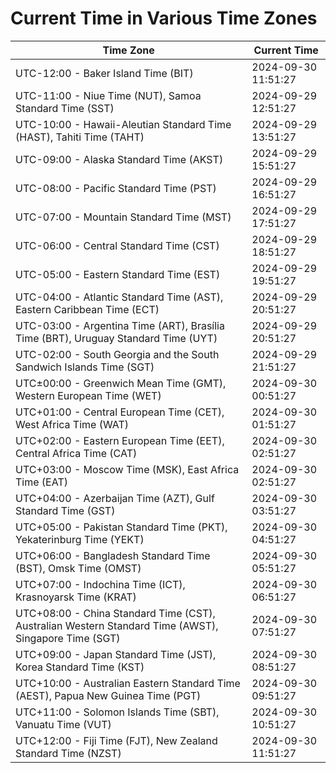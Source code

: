 # Current Time in Various Time Zones

| Time Zone | Current Time |
|-----------|--------------|
| UTC-12:00 - Baker Island Time (BIT) | 2024-09-30 11:51:27 |
| UTC-11:00 - Niue Time (NUT), Samoa Standard Time (SST) | 2024-09-29 12:51:27 |
| UTC-10:00 - Hawaii-Aleutian Standard Time (HAST), Tahiti Time (TAHT) | 2024-09-29 13:51:27 |
| UTC-09:00 - Alaska Standard Time (AKST) | 2024-09-29 15:51:27 |
| UTC-08:00 - Pacific Standard Time (PST) | 2024-09-29 16:51:27 |
| UTC-07:00 - Mountain Standard Time (MST) | 2024-09-29 17:51:27 |
| UTC-06:00 - Central Standard Time (CST) | 2024-09-29 18:51:27 |
| UTC-05:00 - Eastern Standard Time (EST) | 2024-09-29 19:51:27 |
| UTC-04:00 - Atlantic Standard Time (AST), Eastern Caribbean Time (ECT) | 2024-09-29 20:51:27 |
| UTC-03:00 - Argentina Time (ART), Brasília Time (BRT), Uruguay Standard Time (UYT) | 2024-09-29 20:51:27 |
| UTC-02:00 - South Georgia and the South Sandwich Islands Time (SGT) | 2024-09-29 21:51:27 |
| UTC±00:00 - Greenwich Mean Time (GMT), Western European Time (WET) | 2024-09-30 00:51:27 |
| UTC+01:00 - Central European Time (CET), West Africa Time (WAT) | 2024-09-30 01:51:27 |
| UTC+02:00 - Eastern European Time (EET), Central Africa Time (CAT) | 2024-09-30 02:51:27 |
| UTC+03:00 - Moscow Time (MSK), East Africa Time (EAT) | 2024-09-30 02:51:27 |
| UTC+04:00 - Azerbaijan Time (AZT), Gulf Standard Time (GST) | 2024-09-30 03:51:27 |
| UTC+05:00 - Pakistan Standard Time (PKT), Yekaterinburg Time (YEKT) | 2024-09-30 04:51:27 |
| UTC+06:00 - Bangladesh Standard Time (BST), Omsk Time (OMST) | 2024-09-30 05:51:27 |
| UTC+07:00 - Indochina Time (ICT), Krasnoyarsk Time (KRAT) | 2024-09-30 06:51:27 |
| UTC+08:00 - China Standard Time (CST), Australian Western Standard Time (AWST), Singapore Time (SGT) | 2024-09-30 07:51:27 |
| UTC+09:00 - Japan Standard Time (JST), Korea Standard Time (KST) | 2024-09-30 08:51:27 |
| UTC+10:00 - Australian Eastern Standard Time (AEST), Papua New Guinea Time (PGT) | 2024-09-30 09:51:27 |
| UTC+11:00 - Solomon Islands Time (SBT), Vanuatu Time (VUT) | 2024-09-30 10:51:27 |
| UTC+12:00 - Fiji Time (FJT), New Zealand Standard Time (NZST) | 2024-09-30 11:51:27 |
